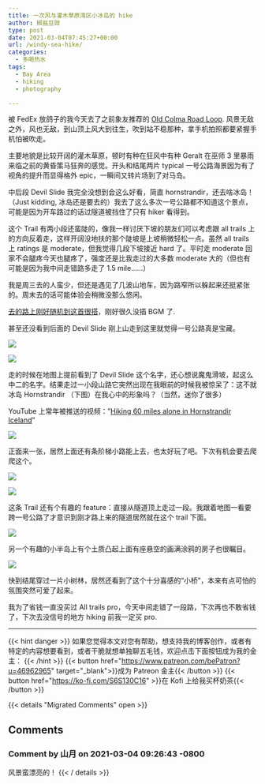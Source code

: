 ```yaml
---
title: 一次风与灌木草原湾区小冰岛的 hike
author: 椒盐豆豉
type: post
date: 2021-03-04T07:45:27+00:00
url: /windy-sea-hike/
categories:
  - 多喝热水
tags:
  - Bay Area
  - hiking
  - photography

---
```

被 FedEx 放鸽子的我今天去了之前象友推荐的 [Old Colma Road Loop](https://www.alltrails.com/trail/us/california/old-colma-road-loop). 风景无敌之外，风也无敌，到山顶上风大到往生，吹到站不稳那种，拿手机拍照都要紧握手机怕被吹走。

主要地貌是比较开阔的灌木草原，顿时有种在狂风中有种 Geralt 在巫师 3 里暴雨来临之前的黄昏策马狂奔的感觉。开头和结尾两片 typical 一号公路海景因为有了视角的提升而显得格外 epic，一瞬间又转片场到了对马岛。

中后段 Devil Slide 我完全没想到会这么好看，简直 hornstrandir，还去啥冰岛！（Just kidding, 冰岛还是要去的）我去了这么多次一号公路都不知道这个景点，可能是因为开车路过的话过隧道被挡住了只有 hiker 看得到。

这个 Trail 有两小段还蛮陡的，像我一样讨厌下坡的朋友们可以考虑跟 all trails 上的方向反着走，这样开阔没地扶的那个陡坡是上坡稍微轻松一点。虽然 all trails 上 ratings 是 moderate，但我觉得几段下坡接近 hard 了。平时走 moderate 回家不会腿疼今天也腿疼了，强度还是比我走过的大多数 moderate 大的（但也有可能是因为我中间走错路多走了 1.5 mile……）

我是周三去的人蛮少，但还是遇见了几波山地车，因为路窄所以躲起来还挺紧张的。周末去的话可能体验会稍微没那么悠闲。

[去的路上刚好随机到这首很搭](https://open.spotify.com/track/5EKqsMU2tn1iAYNQF8h0ll?si=0d9a7534a4d64c54)，刚好很久没插 BGM 了.

甚至还没看到后面的 Devil Slide 刚上山走到这里就觉得一号公路真是宝藏。

![](https://s3.nl-ams.scw.cloud/mtfront-blog/2021/03/PXL_20210303_213059669-01-scaled.jpeg)

![](https://s3.nl-ams.scw.cloud/mtfront-blog/2021/03/PXL_20210303_231004841-01-scaled.jpeg)

走的时候在地图上提前看到了 Devil Slide 这个名字，还心想说魔鬼滑坡，起这么中二的名字。结果走过一小段山路它突然出现在我眼前的时候我被惊呆了：这不就冰岛 Hornstrandir （下图）在我心中的形象吗？（当然，迷你了很多）

YouTube 上常年被推送的视频：”[Hiking 60 miles alone in Hornstrandir Iceland](https://youtu.be/6A5HY7hDeQA)”

![](https://s3.nl-ams.scw.cloud/mtfront-blog/2021/03/PXL_20210303_231309862-01-scaled.jpeg)

正面来一张，居然上面还有条阶梯小路能上去，也太好玩了吧。下次有机会要去爬爬这个。

![](https://s3.nl-ams.scw.cloud/mtfront-blog/2021/03/PXL_20210303_231729602-01-scaled.jpeg)

![](https://s3.nl-ams.scw.cloud/mtfront-blog/2021/03/PXL_20210303_232308138-01-scaled.jpeg)

这条 Trail 还有个有趣的 feature：直接从隧道顶上走过一段。我跟着地图一看要跨一号公路了才意识到刚才路上来的隧道居然就在这个 trail 下面。

![](https://s3.nl-ams.scw.cloud/mtfront-blog/2021/03/PXL_20210303_232453952-01-scaled.jpeg)

另一个有趣的小半岛上有个土质凸起上面有座悬空的画满涂鸦的房子也很瞩目。

![](https://s3.nl-ams.scw.cloud/mtfront-blog/2021/03/PXL_20210303_233537309-01-scaled.jpeg)

快到结尾穿过一片小树林，居然还看到了这个十分喜感的“小桥”，本来有点可怕的氛围突然可爱了起来。

我为了省钱一直没买过 All trails pro，今天中间走错了一段路，下次再也不敢省钱了，下次去没信号的地方 hiking 前我一定买 pro.

---
{{< hint danger >}}
如果您觉得本文对您有帮助，想支持我的博客创作，或者有特定的内容想要看到，或者干脆就想单独聊五毛钱，欢迎点击下面按钮成为我的金主：
{{< /hint >}}
{{< button href="https://www.patreon.com/bePatron?u=46962965" target="_blank">}}成为 Patreon 金主{{< /button >}}
{{< button href="https://ko-fi.com/S6S130C16" >}}在 Kofi 上给我买杯奶茶{{< /button >}}

{{< details "Migrated Comments" open >}}
## Comments

### Comment by 山月 on 2021-03-04 09:26:43 -0800
风景蛮漂亮的！
{{< / details >}}